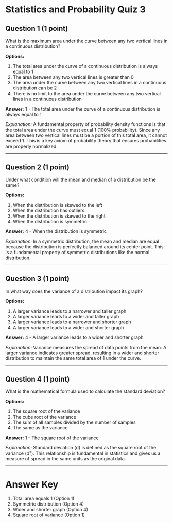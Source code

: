 # Statistics and Probability Quiz 3

## Question 1 (1 point)
What is the maximum area under the curve between any two vertical lines in a continuous distribution?

**Options:**
1. The total area under the curve of a continuous distribution is always equal to 1
2. The area between any two vertical lines is greater than 0
3. The area under the curve between any two vertical lines in a continuous distribution can be 2
4. There is no limit to the area under the curve between any two vertical lines in a continuous distribution

**Answer:** 1 - The total area under the curve of a continuous distribution is always equal to 1

*Explanation:* A fundamental property of probability density functions is that the total area under the curve must equal 1 (100% probability). Since any area between two vertical lines must be a portion of this total area, it cannot exceed 1. This is a key axiom of probability theory that ensures probabilities are properly normalized.

---

## Question 2 (1 point)
Under what condition will the mean and median of a distribution be the same?

**Options:**
1. When the distribution is skewed to the left
2. When the distribution has outliers
3. When the distribution is skewed to the right
4. When the distribution is symmetric

**Answer:** 4 - When the distribution is symmetric

*Explanation:* In a symmetric distribution, the mean and median are equal because the distribution is perfectly balanced around its center point. This is a fundamental property of symmetric distributions like the normal distribution.

---

## Question 3 (1 point)
In what way does the variance of a distribution impact its graph?

**Options:**
1. A larger variance leads to a narrower and taller graph
2. A larger variance leads to a wider and taller graph
3. A larger variance leads to a narrower and shorter graph
4. A larger variance leads to a wider and shorter graph

**Answer:** 4 - A larger variance leads to a wider and shorter graph

*Explanation:* Variance measures the spread of data points from the mean. A larger variance indicates greater spread, resulting in a wider and shorter distribution to maintain the same total area of 1 under the curve.

---

## Question 4 (1 point)
What is the mathematical formula used to calculate the standard deviation?

**Options:**
1. The square root of the variance
2. The cube root of the variance
3. The sum of all samples divided by the number of samples
4. The same as the variance

**Answer:** 1 - The square root of the variance

*Explanation:* Standard deviation (σ) is defined as the square root of the variance (σ²). This relationship is fundamental in statistics and gives us a measure of spread in the same units as the original data.

---

# Answer Key
1. Total area equals 1 (Option 1)
2. Symmetric distribution (Option 4)
3. Wider and shorter graph (Option 4)
4. Square root of variance (Option 1)